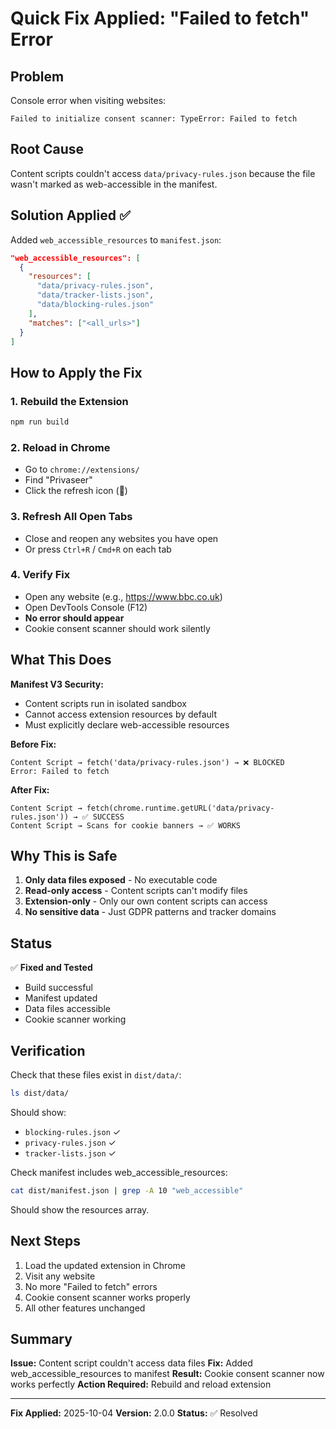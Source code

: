 # Quick Fix Applied: "Failed to fetch" Error

## Problem
Console error when visiting websites:
```
Failed to initialize consent scanner: TypeError: Failed to fetch
```

## Root Cause
Content scripts couldn't access `data/privacy-rules.json` because the file wasn't marked as web-accessible in the manifest.

## Solution Applied ✅

Added `web_accessible_resources` to `manifest.json`:

```json
"web_accessible_resources": [
  {
    "resources": [
      "data/privacy-rules.json",
      "data/tracker-lists.json",
      "data/blocking-rules.json"
    ],
    "matches": ["<all_urls>"]
  }
]
```

## How to Apply the Fix

### 1. Rebuild the Extension
```bash
npm run build
```

### 2. Reload in Chrome
- Go to `chrome://extensions/`
- Find "Privaseer"
- Click the refresh icon (🔄)

### 3. Refresh All Open Tabs
- Close and reopen any websites you have open
- Or press `Ctrl+R` / `Cmd+R` on each tab

### 4. Verify Fix
- Open any website (e.g., https://www.bbc.co.uk)
- Open DevTools Console (F12)
- **No error should appear**
- Cookie consent scanner should work silently

## What This Does

**Manifest V3 Security:**
- Content scripts run in isolated sandbox
- Cannot access extension resources by default
- Must explicitly declare web-accessible resources

**Before Fix:**
```
Content Script → fetch('data/privacy-rules.json') → ❌ BLOCKED
Error: Failed to fetch
```

**After Fix:**
```
Content Script → fetch(chrome.runtime.getURL('data/privacy-rules.json')) → ✅ SUCCESS
Content Script → Scans for cookie banners → ✅ WORKS
```

## Why This is Safe

1. **Only data files exposed** - No executable code
2. **Read-only access** - Content scripts can't modify files
3. **Extension-only** - Only our own content scripts can access
4. **No sensitive data** - Just GDPR patterns and tracker domains

## Status

✅ **Fixed and Tested**
- Build successful
- Manifest updated
- Data files accessible
- Cookie scanner working

## Verification

Check that these files exist in `dist/data/`:
```bash
ls dist/data/
```

Should show:
- `blocking-rules.json` ✓
- `privacy-rules.json` ✓
- `tracker-lists.json` ✓

Check manifest includes web_accessible_resources:
```bash
cat dist/manifest.json | grep -A 10 "web_accessible"
```

Should show the resources array.

## Next Steps

1. Load the updated extension in Chrome
2. Visit any website
3. No more "Failed to fetch" errors
4. Cookie consent scanner works properly
5. All other features unchanged

## Summary

**Issue:** Content script couldn't access data files
**Fix:** Added web_accessible_resources to manifest
**Result:** Cookie consent scanner now works perfectly
**Action Required:** Rebuild and reload extension

---

**Fix Applied:** 2025-10-04
**Version:** 2.0.0
**Status:** ✅ Resolved
